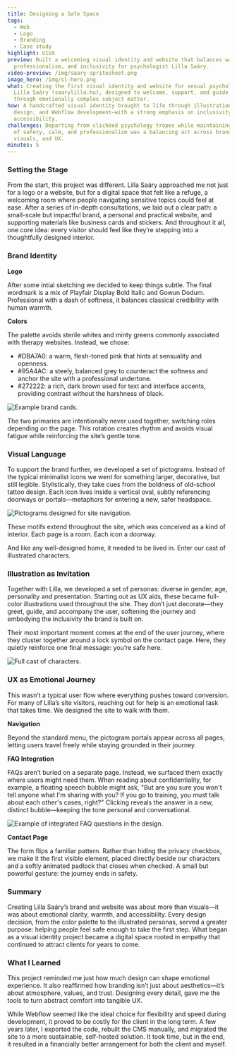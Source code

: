 ```yaml
---
title: Designing a Safe Space
tags:
  - Web
  - Logo
  - Branding
  - Case study
highlight: UIUX
preview: Built a welcoming visual identity and website that balances warmth,
  professionalism, and inclusivity for psychologist Lilla Saáry.
video-preview: /img/saary-spritesheet.png
image_hero: /img/sl-hero.png
what: Creating the first visual identity and website for sexual psychologist
  Lilla Saáry (saarylilla.hu), designed to welcome, support, and guide visitors
  through emotionally complex subject matter.
how: A handcrafted visual identity brought to life through illustration, Figma
  design, and Webflow development—with a strong emphasis on inclusivity and
  accessibility.
challenges: Departing from clichéed psychology tropes while maintaining a sense
  of safety, calm, and professionalism was a balancing act across brand,
  visuals, and UX.
minutes: 5
---
```

### Setting the Stage

From the start, this project was different. Lilla Saáry approached me not just for a logo or a website, but for a digital space that felt like a refuge, a welcoming room where people navigating sensitive topics could feel at ease. After a series of in-depth consultations, we laid out a clear path: a small-scale but impactful brand, a personal and practical website, and supporting materials like business cards and stickers. And throughout it all, one core idea: every visitor should feel like they’re stepping into a thoughtfully designed interior.

### Brand Identity

**Logo**

After some intial sketching we decided to keep things subtle. The final wordmark is a mix of Playfair Display Bold Italic and Gowun Dodum. Professional with a dash of softness, it balances classical credibility with human warmth.

**Colors**

The palette avoids sterile whites and minty greens commonly associated with therapy websites. Instead, we chose:

* \#DBA7A0: a warm, flesh-toned pink that hints at sensuality and openness.
* \#95A4AC: a steely, balanced grey to counteract the softness and anchor the site with a professional undertone.
* \#272222: a rich, dark brown used for text and interface accents, providing contrast without the harshness of black.

![Example brand cards.](/img/kép_2025-04-25_164528904.png "Foundations of Lilla's personal brand.")

The two primaries are intentionally never used together, switching roles depending on the page. This rotation creates rhythm and avoids visual fatigue while reinforcing the site’s gentle tone.

### Visual Language

To support the brand further, we developed a set of pictograms. Instead of the typical minimalist icons we went for something larger, decorative, but still legible. Stylistically, they take cues from the boldness of old-school tattoo design. Each icon lives inside a vertical oval, subtly referencing doorways or portals—metaphors for entering a new, safer headspace.

![Pictograms designed for site navigation.](/img/ikonok.jpg "Ornamental pictograms designed for clear and stylish site navigation.")

These motifs extend throughout the site, which was conceived as a kind of interior. Each page is a room. Each icon a doorway.

And like any well-designed home, it needed to be lived in. Enter our cast of illustrated characters.

### Illustration as Invitation

Together with Lilla, we developed a set of personas: diverse in gender, age, personality and presentation. Starting out as UX aids, these became full-color illustrations used throughout the site. They don’t just decorate—they greet, guide, and accompany the user, softening the journey and embodying the inclusivity the brand is built on.

Their most important moment comes at the end of the user journey, where they cluster together around a lock symbol on the contact page. Here, they quietly reinforce one final message: you’re safe here.

![Full cast of characters.](/img/lakat.jpg "The full cast of characters—and potential clients.")

### UX as Emotional Journey

This wasn’t a typical user flow where everything pushes toward conversion. For many of Lilla’s site visitors, reaching out for help is an emotional task that takes time. We designed the site to walk with them.

**Navigation**

Beyond the standard menu, the pictogram portals appear across all pages, letting users travel freely while staying grounded in their journey.

**FAQ Integration**

FAQs aren’t buried on a separate page. Instead, we surfaced them exactly where users might need them. When reading about confidentiality, for example, a floating speech bubble might ask, "But are you sure you won't tell anyone what I'm sharing with you? If you go to training, you must talk about each other's cases, right?" Clicking reveals the answer in a new, distinct bubble—keeping the tone personal and conversational.

![Example of integrated FAQ questions in the design.](/img/qanda.jpg "Example of integrated FAQ questions in the design.")

**Contact Page**

The form flips a familiar pattern. Rather than hiding the privacy checkbox, we make it the first visible element, placed directly beside our characters and a softly animated padlock that closes when checked. A small but powerful gesture: the journey ends in safety.

### Summary

Creating Lilla Saáry’s brand and website was about more than visuals—it was about emotional clarity, warmth, and accessibility. Every design decision, from the color palette to the illustrated personas, served a greater purpose: helping people feel safe enough to take the first step. What began as a visual identity project became a digital space rooted in empathy that continued to attract clients for years to come.

### What I Learned

This project reminded me just how much design can shape emotional experience. It also reaffirmed how branding isn’t just about aesthetics—it’s about atmosphere, values, and trust. Designing every detail, gave me the tools to turn abstract comfort into tangible UX.

While Webflow seemed like the ideal choice for flexibility and speed during development, it proved to be costly for the client in the long term. A few years later, I exported the code, rebuilt the CMS manually, and migrated the site to a more sustainable, self-hosted solution. It took time, but in the end, it resulted in a financially better arrangement for both the client and myself.
